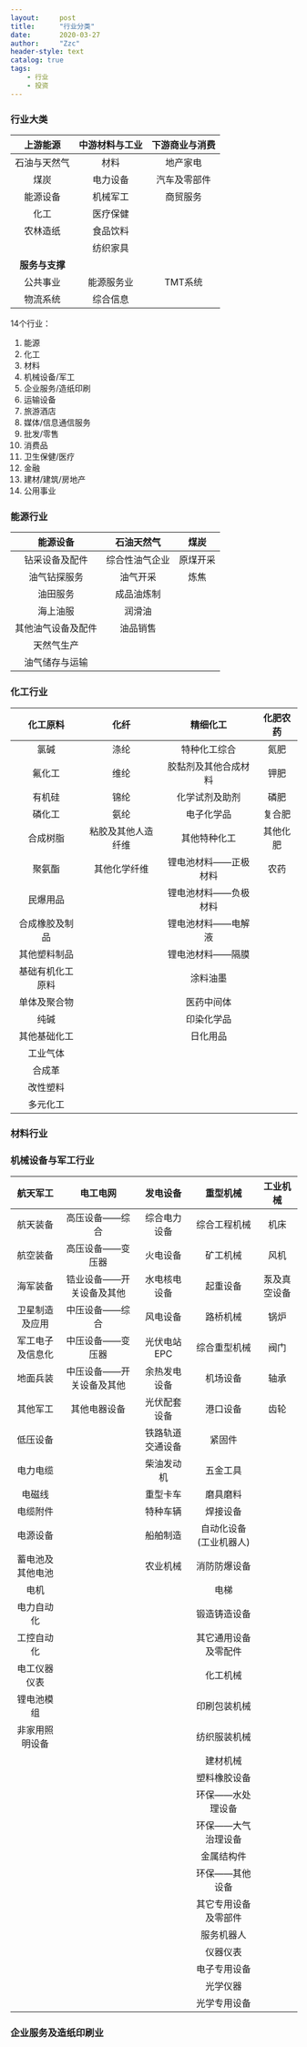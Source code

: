 ```yaml
---
layout:     post
title:      "行业分类"
date:       2020-03-27
author:     "Zzc"
header-style: text
catalog: true
tags:
    - 行业
    - 投资
---
```


### 行业大类

**上游能源** | **中游材料与工业** | **下游商业与消费**
:-: | :-: | :-:
石油与天然气 | 材料 | 地产家电
煤炭 | 电力设备 | 汽车及零部件
能源设备 | 机械军工 | 商贸服务
 | 化工 | 医疗保健
 | 农林造纸 | 食品饮料
 | | 纺织家具
 | **服务与支撑** | 
公共事业 | 能源服务业 | TMT系统
物流系统 | 综合信息 | 

14个行业：
1. 能源
2. 化工
3. 材料
4. 机械设备/军工
5. 企业服务/造纸印刷
6. 运输设备
7. 旅游酒店
8. 媒体/信息通信服务
9. 批发/零售
10. 消费品
11. 卫生保健/医疗
12. 金融
13. 建材/建筑/房地产
14. 公用事业

### 能源行业

**能源设备** | **石油天然气** | **煤炭**
:-: | :-: | :-:
钻采设备及配件 | 综合性油气企业 | 原煤开采
油气钻探服务 | 油气开采 | 炼焦
油田服务 | 成品油炼制 |
海上油服 | 润滑油 |
其他油气设备及配件 | 油品销售 |
 | 天然气生产 |
 | 油气储存与运输 |

### 化工行业

**化工原料** | **化纤** | **精细化工** | **化肥农药**
:-: | :-: | :-: | :-:
氯碱 | 涤纶 | 特种化工综合 | 氮肥
氟化工 | 维纶 | 胶黏剂及其他合成材料 | 钾肥
有机硅 | 锦纶 | 化学试剂及助剂 | 磷肥
磷化工 | 氨纶 | 电子化学品 | 复合肥
合成树脂 | 粘胶及其他人造纤维 | 其他特种化工 | 其他化肥
聚氨酯 | 其他化学纤维 | 锂电池材料——正极材料 | 农药
民爆用品 | | 锂电池材料——负极材料 | 
合成橡胶及制品 | | 锂电池材料——电解液 | 
其他塑料制品 | | 锂电池材料——隔膜 | 
基础有机化工原料 | |  涂料油墨 | 
单体及聚合物 | | 医药中间体 | 
纯碱 | | 印染化学品 | 
其他基础化工 | | 日化用品 | 
工业气体 | | | 
合成革 | | | 
改性塑料 | | | 
多元化工 | | | 

### 材料行业

### 机械设备与军工行业

**航天军工** | **电工电网** | **发电设备** | **重型机械** | **工业机械**
:-: | :-: | :-: | :-: | :-:
航天装备 | 高压设备——综合 | 综合电力设备 | 综合工程机械 | 机床
航空装备 | 高压设备——变压器 | 火电设备 | 矿工机械 | 风机
海军装备 | 锆业设备——开关设备及其他 | 水电核电设备 | 起重设备 | 泵及真空设备
卫星制造及应用 | 中压设备——综合 | 风电设备 | 路桥机械 | 锅炉
军工电子及信息化 | 中压设备——变压器 | 光伏电站EPC | 综合重型机械 | 阀门
地面兵装 | 中压设备——开关设备及其他 | 余热发电设备 | 机场设备 | 轴承
其他军工 | 其他电器设备 | 光伏配套设备 | 港口设备 | 齿轮
 | 低压设备 | | 铁路轨道交通设备 | 紧固件
 | 电力电缆 | | 柴油发动机 | 五金工具
 | 电磁线 | | 重型卡车 | 磨具磨料
 | 电缆附件 | | 特种车辆 | 焊接设备
 | 电源设备 | | 船舶制造 | 自动化设备(工业机器人)
 | 蓄电池及其他电池 | | 农业机械 | 消防防爆设备
 | 电机 | | | 电梯
 | 电力自动化 | | | 锻造铸造设备
 | 工控自动化 | | | 其它通用设备及零配件
 | 电工仪器仪表 | | | 化工机械
 | 锂电池模组 | | | 印刷包装机械
 | 非家用照明设备 | | | 纺织服装机械
 | | | | 建材机械
 | | | | 塑料橡胶设备
 | | | | 环保——水处理设备
 | | | | 环保——大气治理设备
 | | | | 金属结构件
 | | | | 环保——其他设备
 | | | | 其它专用设备及零部件
 | | | | 服务机器人
 | | | | 仪器仪表
 | | | | 电子专用设备
 | | | | 光学仪器
 | | | | 光学专用设备

 ### 企业服务及造纸印刷业

 